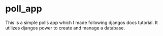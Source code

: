 # poll_app

This is a simple polls app which I made following djangos docs tutorial. It utilizes djangos power to create and manage a database.
